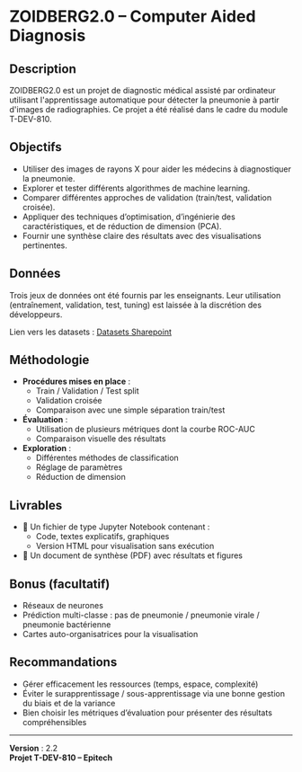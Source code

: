 # ZOIDBERG2.0 – Computer Aided Diagnosis

## Description

ZOIDBERG2.0 est un projet de diagnostic médical assisté par ordinateur utilisant l'apprentissage automatique pour détecter la pneumonie à partir d'images de radiographies. Ce projet a été réalisé dans le cadre du module T-DEV-810.

## Objectifs

- Utiliser des images de rayons X pour aider les médecins à diagnostiquer la pneumonie.
- Explorer et tester différents algorithmes de machine learning.
- Comparer différentes approches de validation (train/test, validation croisée).
- Appliquer des techniques d’optimisation, d’ingénierie des caractéristiques, et de réduction de dimension (PCA).
- Fournir une synthèse claire des résultats avec des visualisations pertinentes.

## Données

Trois jeux de données ont été fournis par les enseignants. Leur utilisation (entraînement, validation, test, tuning) est laissée à la discrétion des développeurs.

Lien vers les datasets : [Datasets Sharepoint](https://epitechfr.sharepoint.com/:f:/r/sites/TDEV810/Documents%20partages/datasets?csf=1&e=3ghePT)

## Méthodologie

- **Procédures mises en place** :
  - Train / Validation / Test split
  - Validation croisée
  - Comparaison avec une simple séparation train/test
- **Évaluation** :
  - Utilisation de plusieurs métriques dont la courbe ROC-AUC
  - Comparaison visuelle des résultats
- **Exploration** :
  - Différentes méthodes de classification
  - Réglage de paramètres
  - Réduction de dimension

## Livrables

- 📓 Un fichier de type Jupyter Notebook contenant :
  - Code, textes explicatifs, graphiques
  - Version HTML pour visualisation sans exécution
- 📄 Un document de synthèse (PDF) avec résultats et figures

## Bonus (facultatif)

- Réseaux de neurones
- Prédiction multi-classe : pas de pneumonie / pneumonie virale / pneumonie bactérienne
- Cartes auto-organisatrices pour la visualisation

## Recommandations

- Gérer efficacement les ressources (temps, espace, complexité)
- Éviter le surapprentissage / sous-apprentissage via une bonne gestion du biais et de la variance
- Bien choisir les métriques d’évaluation pour présenter des résultats compréhensibles

---

**Version** : 2.2  
**Projet T-DEV-810 – Epitech**
